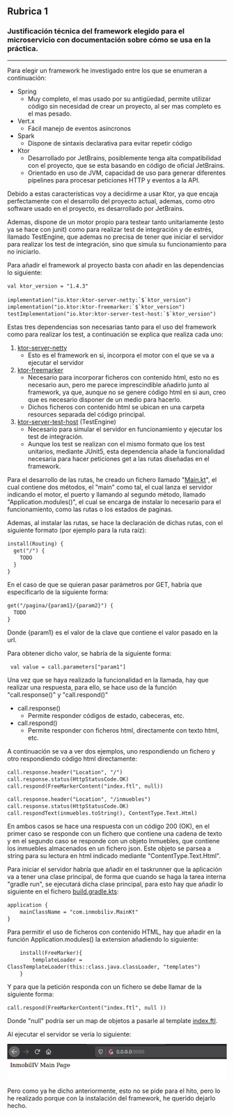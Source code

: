 ## Rubrica 1

### Justificación técnica del framework elegido para el microservicio con documentación sobre cómo se usa en la práctica.

---

Para elegir un framework he investigado entre los que se enumeran a continuación:

  - Spring
    - Muy completo, el mas usado por su antigüedad, permite utilizar código sin necesidad de crear un proyecto, al ser mas completo es el mas pesado.
  - Vert.x
    - Fácil manejo de eventos asíncronos
  - Spark
    - Dispone de sintaxis declarativa para evitar repetir código
  - Ktor
    - Desarrollado por JetBrains, posiblemente tenga alta compatibilidad con el proyecto, que se esta basando en código de oficial JetBrains.
    - Orientado en uso de JVM, capacidad de uso para generar diferentes pipelines para procesar peticiones HTTP y eventos a la API.


Debido a estas características voy a decidirme a usar Ktor, ya que encaja perfectamente con el desarrollo del proyecto actual, ademas, como otro software usado en el proyecto, es desarrollado por JetBrains.

Ademas, dispone de un motor propio para testear tanto unitariamente (esto ya se hace con junit) como para realizar test de integración y de estrés, llamado TestEngine, que ademas no precisa de tener que iniciar el servidor para realizar los test de integración, sino que simula su funcionamiento para no iniciarlo.

Para añadir el framework al proyecto basta con añadir en las dependencias lo siguiente:

```
val ktor_version = "1.4.3"

implementation("io.ktor:ktor-server-netty:`$`ktor_version")
implementation("io.ktor:ktor-freemarker:`$`ktor_version")
testImplementation("io.ktor:ktor-server-test-host:`$`ktor_version")
```

Estas tres dependencias son necesarias tanto para el uso del framework como para realizar los test, a continuación se explica que realiza cada uno:

1. [ktor-server-netty](https://api.ktor.io/1.2.1/io.ktor.server.netty/-netty/)
   - Esto es el framework en si, incorpora el motor con el que se va a ejecutar el servidor
2. [ktor-freemarker](https://ktor.io/docs/freemarker.html)
   - Necesario para incorporar ficheros con contenido html, esto no es necesario aun, pero me parece imprescindible añadirlo junto al framework, ya que, aunque no se genere código html en si aun, creo que es necesario disponer de un medio para hacerlo.
   - Dichos ficheros con contenido html se ubican en una carpeta resources separada del código principal.
3. [ktor-server-test-host](https://ktor.io/docs/servers-testing.html) (TestEngine)
   - Necesario para simular el servidor en funcionamiento y ejecutar los test de integración.
   - Aunque los test se realizan con el mismo formato que los test unitarios, mediante JUnit5, esta dependencia añade la funcionalidad necesaria para hacer peticiones get a las rutas diseñadas en el framework.

Para el desarrollo de las rutas, he creado un fichero llamado "[Main.kt](../../../app/src/main/kotlin/Main.kt)", el cual contiene dos métodos, el "main" como tal, el cual lanza el servidor indicando el motor, el puerto y llamando al segundo método, llamado "Application.modules()", el cual se encarga de instalar lo necesario para el funcionamiento, como las rutas o los estados de paginas.

Ademas, al instalar las rutas, se hace la declaración de dichas rutas, con el siguiente formato (por ejemplo para la ruta raíz):

```
install(Routing) {
  get("/") {
    TODO
  }
}
```

En el caso de que se quieran pasar parámetros por GET, habría que especificarlo de la siguiente forma:

```
get("/pagina/{param1}/{param2}") {
  TODO
}
```

Donde {param1} es el valor de la clave que contiene el valor pasado en la url.

Para obtener dicho valor, se habría de la siguiente forma:

```
 val value = call.parameters["param1"]
```

Una vez que se haya realizado la funcionalidad en la llamada, hay que realizar una respuesta, para ello, se hace uso de la función "call.response()" y "call.respond()"

- call.response()
  - Permite responder códigos de estado, cabeceras, etc.
- call.respond()
  - Permite responder con ficheros html, directamente con texto html, etc.

A continuación se va a ver dos ejemplos, uno respondiendo un fichero y otro respondiendo código html directamente:

```
call.response.header("Location", "/")
call.response.status(HttpStatusCode.OK)
call.respond(FreeMarkerContent("index.ftl", null))
```

```
call.response.header("Location", "/inmuebles")
call.response.status(HttpStatusCode.OK)
call.respondText(inmuebles.toString(), ContentType.Text.Html)
```

En ambos casos se hace una respuesta con un código 200 (OK), en el primer caso se responde con un fichero que contiene una cadena de texto y en el segundo caso se responde con un objeto Inmuebles, que contiene los inmuebles almacenados en un fichero json. Este objeto se parsea a string para su lectura en html indicado mediante "ContentType.Text.Html".

Para iniciar el servidor habría que añadir en el taskrunner que la aplicación va a tener una clase principal, de forma que cuando se haga la tarea interna "gradle run", se ejecutará dicha clase principal, para esto hay que añadir lo siguiente en el fichero [build.gradle.kts](../../../app/build.gradle.kts):

```
application {
    mainClassName = "com.inmobiliv.MainKt"
}
```

Para permitir el uso de ficheros con contenido HTML, hay que añadir en la función Application.modules() la extension añadiendo lo siguiente:

```
    install(FreeMarker){
        templateLoader = ClassTemplateLoader(this::class.java.classLoader, "templates")
    }
```

Y para que la petición responda con un fichero se debe llamar de la siguiente forma:

```
call.respond(FreeMarkerContent("index.ftl", null ))
```

Donde "null" podría ser un map de objetos a pasarle al template [index.ftl](../../../app/src/main/resources/templates/index.ftl).

Al ejecutar el servidor se vería lo siguiente:

![funcionando](../../img/entrega6/rubrica1/funcionando.png)

Pero como ya he dicho anteriormente, esto no se pide para el hito, pero lo he realizado porque con la instalación del framework, he querido dejarlo hecho.